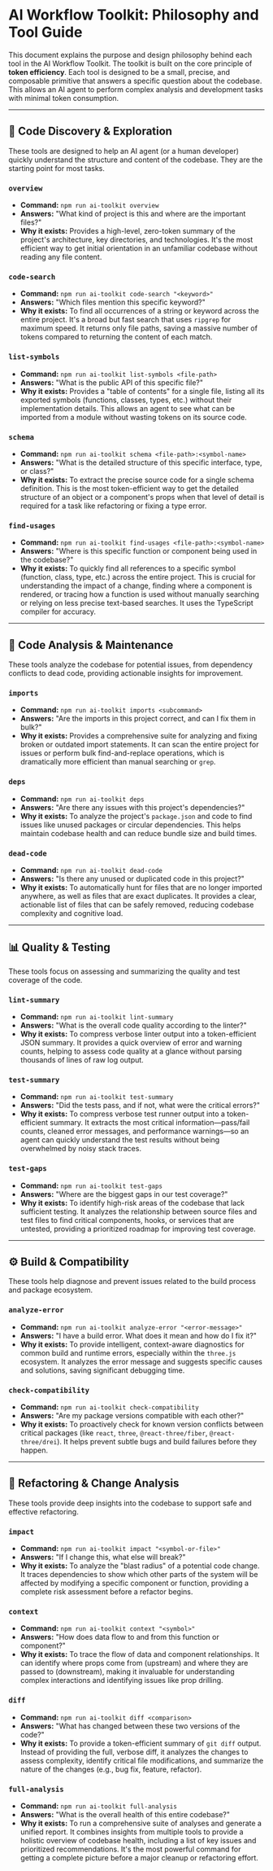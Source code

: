 # AI Workflow Toolkit: Philosophy and Tool Guide

This document explains the purpose and design philosophy behind each tool in the AI Workflow Toolkit. The toolkit is built on the core principle of **token efficiency**. Each tool is designed to be a small, precise, and composable primitive that answers a specific question about the codebase. This allows an AI agent to perform complex analysis and development tasks with minimal token consumption.

---

## 🔎 Code Discovery & Exploration

These tools are designed to help an AI agent (or a human developer) quickly understand the structure and content of the codebase. They are the starting point for most tasks.

### `overview`
- **Command:** `npm run ai-toolkit overview`
- **Answers:** "What kind of project is this and where are the important files?"
- **Why it exists:** Provides a high-level, zero-token summary of the project's architecture, key directories, and technologies. It's the most efficient way to get initial orientation in an unfamiliar codebase without reading any file content.

### `code-search`
- **Command:** `npm run ai-toolkit code-search "<keyword>"`
- **Answers:** "Which files mention this specific keyword?"
- **Why it exists:** To find all occurrences of a string or keyword across the entire project. It's a broad but fast search that uses `ripgrep` for maximum speed. It returns only file paths, saving a massive number of tokens compared to returning the content of each match.

### `list-symbols`
- **Command:** `npm run ai-toolkit list-symbols <file-path>`
- **Answers:** "What is the public API of this specific file?"
- **Why it exists:** Provides a "table of contents" for a single file, listing all its exported symbols (functions, classes, types, etc.) without their implementation details. This allows an agent to see what can be imported from a module without wasting tokens on its source code.

### `schema`
- **Command:** `npm run ai-toolkit schema <file-path>:<symbol-name>`
- **Answers:** "What is the detailed structure of this specific interface, type, or class?"
- **Why it exists:** To extract the precise source code for a single schema definition. This is the most token-efficient way to get the detailed structure of an object or a component's props when that level of detail is required for a task like refactoring or fixing a type error.

### `find-usages`
- **Command:** `npm run ai-toolkit find-usages <file-path>:<symbol-name>`
- **Answers:** "Where is this specific function or component being used in the codebase?"
- **Why it exists:** To quickly find all references to a specific symbol (function, class, type, etc.) across the entire project. This is crucial for understanding the impact of a change, finding where a component is rendered, or tracing how a function is used without manually searching or relying on less precise text-based searches. It uses the TypeScript compiler for accuracy.

---

## 🔧 Code Analysis & Maintenance

These tools analyze the codebase for potential issues, from dependency conflicts to dead code, providing actionable insights for improvement.

### `imports`
- **Command:** `npm run ai-toolkit imports <subcommand>`
- **Answers:** "Are the imports in this project correct, and can I fix them in bulk?"
- **Why it exists:** Provides a comprehensive suite for analyzing and fixing broken or outdated import statements. It can scan the entire project for issues or perform bulk find-and-replace operations, which is dramatically more efficient than manual searching or `grep`.

### `deps`
- **Command:** `npm run ai-toolkit deps`
- **Answers:** "Are there any issues with this project's dependencies?"
- **Why it exists:** To analyze the project's `package.json` and code to find issues like unused packages or circular dependencies. This helps maintain codebase health and can reduce bundle size and build times.

### `dead-code`
- **Command:** `npm run ai-toolkit dead-code`
- **Answers:** "Is there any unused or duplicated code in this project?"
- **Why it exists:** To automatically hunt for files that are no longer imported anywhere, as well as files that are exact duplicates. It provides a clear, actionable list of files that can be safely removed, reducing codebase complexity and cognitive load.

---

## 📊 Quality & Testing

These tools focus on assessing and summarizing the quality and test coverage of the code.

### `lint-summary`
- **Command:** `npm run ai-toolkit lint-summary`
- **Answers:** "What is the overall code quality according to the linter?"
- **Why it exists:** To compress verbose linter output into a token-efficient JSON summary. It provides a quick overview of error and warning counts, helping to assess code quality at a glance without parsing thousands of lines of raw log output.

### `test-summary`
- **Command:** `npm run ai-toolkit test-summary`
- **Answers:** "Did the tests pass, and if not, what were the critical errors?"
- **Why it exists:** To compress verbose test runner output into a token-efficient summary. It extracts the most critical information—pass/fail counts, cleaned error messages, and performance warnings—so an agent can quickly understand the test results without being overwhelmed by noisy stack traces.

### `test-gaps`
- **Command:** `npm run ai-toolkit test-gaps`
- **Answers:** "Where are the biggest gaps in our test coverage?"
- **Why it exists:** To identify high-risk areas of the codebase that lack sufficient testing. It analyzes the relationship between source files and test files to find critical components, hooks, or services that are untested, providing a prioritized roadmap for improving test coverage.

---

## ⚙️ Build & Compatibility

These tools help diagnose and prevent issues related to the build process and package ecosystem.

### `analyze-error`
- **Command:** `npm run ai-toolkit analyze-error "<error-message>"`
- **Answers:** "I have a build error. What does it mean and how do I fix it?"
- **Why it exists:** To provide intelligent, context-aware diagnostics for common build and runtime errors, especially within the `three.js` ecosystem. It analyzes the error message and suggests specific causes and solutions, saving significant debugging time.

### `check-compatibility`
- **Command:** `npm run ai-toolkit check-compatibility`
- **Answers:** "Are my package versions compatible with each other?"
- **Why it exists:** To proactively check for known version conflicts between critical packages (like `react`, `three`, `@react-three/fiber`, `@react-three/drei`). It helps prevent subtle bugs and build failures before they happen.

---

## 🧬 Refactoring & Change Analysis

These tools provide deep insights into the codebase to support safe and effective refactoring.

### `impact`
- **Command:** `npm run ai-toolkit impact "<symbol-or-file>"`
- **Answers:** "If I change this, what else will break?"
- **Why it exists:** To analyze the "blast radius" of a potential code change. It traces dependencies to show which other parts of the system will be affected by modifying a specific component or function, providing a complete risk assessment before a refactor begins.

### `context`
- **Command:** `npm run ai-toolkit context "<symbol>"`
- **Answers:** "How does data flow to and from this function or component?"
- **Why it exists:** To trace the flow of data and component relationships. It can identify where props come from (upstream) and where they are passed to (downstream), making it invaluable for understanding complex interactions and identifying issues like prop drilling.

### `diff`
- **Command:** `npm run ai-toolkit diff <comparison>`
- **Answers:** "What has changed between these two versions of the code?"
- **Why it exists:** To provide a token-efficient summary of `git diff` output. Instead of providing the full, verbose diff, it analyzes the changes to assess complexity, identify critical file modifications, and summarize the nature of the changes (e.g., bug fix, feature, refactor).

### `full-analysis`
- **Command:** `npm run ai-toolkit full-analysis`
- **Answers:** "What is the overall health of this entire codebase?"
- **Why it exists:** To run a comprehensive suite of analyses and generate a unified report. It combines insights from multiple tools to provide a holistic overview of codebase health, including a list of key issues and prioritized recommendations. It's the most powerful command for getting a complete picture before a major cleanup or refactoring effort. 